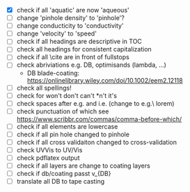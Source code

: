 - [x] check if all 'aquatic' are now 'aqueous'
- [ ] change 'pinhole density' to 'pinhole'?
- [ ] change conducticity to 'conductivity'
- [ ] change 'velocity' to 'speed'
- [ ] check if all headings are descriptive in TOC 
- [ ] check all headings for consistent capitalization
- [ ] check if all \cite are in front of fullstops
- [ ] check abriviations e.g. DB, optimisands (lambda, ...)
    - DB blade-coating: https://onlinelibrary.wiley.com/doi/10.1002/eem2.12118
- [ ] check all spellings!
- [ ] check for won't don't can't \*n't it's 
- [ ] check spaces after e.g. and i.e.  (change to e.g.\ lorem)
- [ ] check punctuation of which see https://www.scribbr.com/commas/comma-before-which/
- [ ] check if all elements are lowercase
- [ ] check if all pin hole changed to pinhole
- [ ] check if all cross validaiton changed to cross-validation
- [ ] check UVVis to UV/Vis
- [ ] check pdflatex output
- [ ] check if all layers are change to coating layers
- [ ] check if db/coating passt v_{DB}
- [ ] translate all DB to tape casting 
